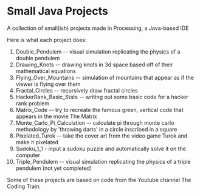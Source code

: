 # Small Java Projects
A collection of small(ish) projects made in Processing, a Java-based IDE

Here is what each project does:
1. Double_Pendulem -- visual simulation replicating the physics of a double pendulem
2. Drawing_Knots -- drawing knots in 3d space based off of their mathematical equations
3. Flying_Over_Mountains -- simulation of mountains that appear as if the viewer is flying over them
4. Fractal_Circles -- recursively draw fractal circles
5. HackerRank_Basic_Stats -- writing out some basic code for a hacker rank problem
6. Matrix_Code -- try to recreate the famous green, vertical code that appears in the movie The Matrix
7. Monte_Carlo_Pi_Calculation -- calculate pi through monte carlo methodology by 'throwing darts' in a circle inscribed in a square
8. Pixelated_Turok -- take the cover art from the video game Turok and make it pixelated
9. Sudoku_1_1 - input a sudoku puzzle and automatically solve it on the computer
10. Triple_Pendulem -- visual simulation replicating the physics of a triple pendulem (not yet completed)

Some of these projects are based on code from the Youtube channel The Coding Train.

